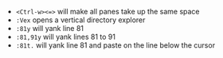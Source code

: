 * `<Ctrl-w><=>` will make all panes take up the same space
* `:Vex` opens a vertical directory explorer
* `:81y` will yank line 81
* `:81,91y` will yank lines 81 to 91
* `:81t.` will yank line 81 and paste on the line below the cursor
